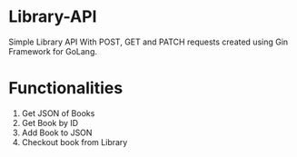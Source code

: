 # Library-API
Simple Library API With POST, GET and PATCH requests created using Gin Framework for GoLang.

# Functionalities
1. Get JSON of Books
2. Get Book by ID
3. Add Book to JSON
4. Checkout book from Library


